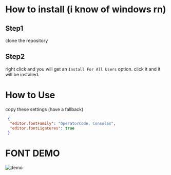 # How to install (i know of windows rn)

## Step1
clone the repository

## Step2
right click and you will get an `Install For All Users` option.
click it and it will be installed.

# How to Use
copy these settings (have a fallback)
```json
 {
  "editor.fontFamily": "OperatorCode, Consolas",
  "editor.fontLigatures": true
 }
```

# FONT DEMO
![demo](https://lh3.googleusercontent.com/-_amQgSjAYWU/YCtV1AwvJmI/AAAAAAAAAYE/xOZDlB--qScweC1bAyDRTMHBdAHBRDQ3gCK8BGAsYHg/s512/2021-02-15.png)
